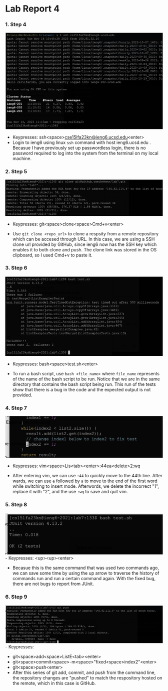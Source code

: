 # Lab Report 4

### 1. Step 4
![4a](images/fourth/4a.png)
-   Keypresses: ssh\<space>cse15lfa23kn@ieng6.ucsd.edu\<enter>
-   Login to ieng6 using linux `ssh` command with host ieng6.ucsd.edu . Becasue I have previously set up passwordless login, there is no password required to log into the system from the terminal on my local machine. 

### 2. Step 5
![4b](images/fourth/4b.png)
-    Keypresses: git\<space>clone\<space>Cmd+v\<enter>
* Use `git clone <repo_url>` to clone a respsity from a remote repository which can be accesed through URL. In this case, we are using a SSH clone url provided by GitHub, since ieng6 now has the SSH key which enables it to both clone and push. The clone link was stored in the OS clipboard, so I used Cmd+v to paste it. 

### 3. Step 6
![4c](images/fourth/4c.png)
-    Keypresses: bash\<space>test.sh\<enter>
* To run a bash script, use `bash <file_name>` where `file_name` represents of the name of the bash script to be run. Notice that we are in the same directory that contains the bash script being run. This run of the tests show that there is a bug in the code and the expected output is not provided. 

### 4. Step 7
![4d](images/fourth/4d.png)
-    Keypresses: vim\<space>Lis\<tab>\<enter>:44ea\<delete>2:wq
* After entering vim, we can use `:44` to quickly move to the 44th line. After wards, we can use `e` followed by `a` to move to the end of the first word while switching to insert mode. Afterwords, we delete the incorrect "1", replace it with "2", and the use `:wq` to save and quit vim.   

### 5. Step 8
![4e](images/fourth/4e.png)
    - Keypresses: \<up>\<up>\<enter>
* Becasue this is the same command that was used two commands ago, we can save some time by using the up arrow to traverse the history of commands run and run a certain command again. With the fixed bug, there are not bugs to report from JUnit. 

### 6. Step 9
![4f](images/fourth/4f.png)
    - Keypresses: 
* git\<space>add\<space>ListE\<tab>\<enter>
* git\<space>commit\<space>-m\<space>"fixed\<space>index2"\<enter>
* git\<space>push\<enter>
* After this series of git add, commit, and push from the command line, the repository changes are "pushed" to match the respository hosted on the remote, which in this case is GitHub. 
    

